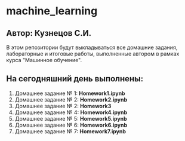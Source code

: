 # machine_learning
## Автор: Кузнецов С.И.

В этом репозитории будут выкладываться все домашние задания, лабораторные и итоговые работы, выполненные автором в рамках курса "Машинное обучение".

## На сегодняшний день выполнены:
1. Домашнее задание № 1: **Homework1.ipynb**
2. Домашнее задание № 2: **Homework2.ipynb**
3. Домашнее задание № 2: **Homework3**
4. Домашнее задание № 4: **Homework4.ipynb**
5. Домашнее задание № 5: **Homework5.ipynb**
6. Домашнее задание № 6: **Homework6.ipynb**
7. Домашнее задание № 7: **Homework7.ipynb**
